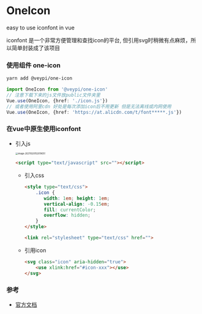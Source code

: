 # OneIcon
easy to use iconfont in vue

iconfont 是一个非常方便管理和查找icon的平台, 但引用svg时稍微有点麻烦，所以简单封装成了该项目

### 使用组件 one-icon
```bash
yarn add @veypi/one-icon
```

```typescript
import OneIcon from '@veypi/one-icon'
// 注意下载下来的js文件放public文件夹里
Vue.use(OneIcon, {href: './icon.js'})
// 或者使用阿里cdn 好处是每次添加icon后不用更新 但是无法离线或内网使用
Vue.use(OneIcon, {href: 'https://at.alicdn.com/t/font*****.js'})
```


### 在vue中原生使用iconfont
 -  引入js

    <img src="https://public.veypi.com/img/screenshot/20211020152019.png" alt="image-20211020152019051" style="zoom:40%;" />

    ```html
    <script type="text/javascript" src=""></script>
    ```

    

    - 引入css

      ```html
      <style type="text/css">
          .icon {
             width: 1em; height: 1em;
             vertical-align: -0.15em;
             fill: currentColor;
             overflow: hidden;
          }
      </style>
      ```

      ```html
      <link rel="stylesheet" type="text/css" href="">
      ```

    - 引用icon

      ```html
      <svg class="icon" aria-hidden="true">
          <use xlink:href="#icon-xxx"></use>
      </svg>
      ```

      


### 参考

- [官方文档](https://www.iconfont.cn/help/detail?spm=a313x.7781069.1998910419.d0091c141&helptype=code)


